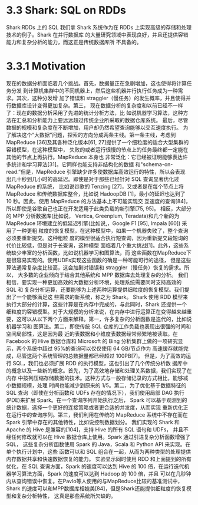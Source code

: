 # 3.3 Shark: SQL on RDDs

Shark:RDDs 上的 SQL
我们拿 Shark 系统作为在 RDDs 上实现高级的存储和处理技术的例子。Shark 在并行数据库
的大量研究领域中表现良好，并且还提供容错能力和复杂分析的能力，而这正是传统数据库所
不具备的。

# 3.3.1 Motivation

现在的数据分析面临着几个挑战。首先，数据量正在急剧增加，这也使得将计算任务分发
到计算机集群中的不同机器上，然后这些机器并行执行任务成为一种需求。其次，这种分发增
加了错误和 straggler（慢任务）的发生概率，并且使得并行数据库设计变得更加复杂。第三，
现在数据分析的复杂度和以前已经不一样了：现在的数据分析采用了先进的统计分析方法，比
如说机器学习算法，这种方法在汇总和分析能力上要远远超过传统企业所采取的数据仓库系统。
最后，尽管数据的规模和复杂度在不断增加，用户却仍然希望查询能够以交互速度执行。
为了解决这个“大数据”问题，探索的方向分成两条主线。第一条主线，考虑到 MapReduce 
[36]及其各种泛化版本[61, 27]提供了一个细粒度的适合大型集群的容错模型，在这种模型中，
失败的或者运行很慢的节点上的任务最终都一定能在其他的节点上再执行。MapReduce 本身也
非常泛化：它已经被证明能够表达许多统计和学习算法[31]。它同样也能支持非结构化的数据
和"schema-on-read.”但是，MapReduce 引擎缺少许多使数据库高效运行的特性，所以会表现
出几十秒到几小时的高延迟。即使是对于那些已经针对 SQL 查询显著优化过 MapReduce 的系统，
比如说谷歌的 Tenzing [27]，又或者是在每个节点上将 MapReduce 和传统数据库整合，比如说
HadoopDB [1]，最小的延迟也达到了 10 秒。因此，使用 MapReduce 的方法基本上不可能实现交
互速度的查询[84]，所以即使是谷歌自己也正在开发适用于此类负载的新引擎[75, 95]。
相反，大部分的 MPP 分析数据库(比如说， Vertica, Greenplum, Teradata)和几个新的为
MapReduce 环境建立的低延迟引擎(比如说,，Google F1 [95], Impala [60]) 采用了一种更粗
粒度的恢复模型，在这种模型中，如果一个机器失败了，整个查询必须要重新提交。这种粗粒
度的模型很适合执行短查询，因为重新提交段短询的代价比较低，但是对于长查询，这种模型
面临着几个重大挑战[1]。此外，这些系统缺少丰富的分析函数，比如说机器学习和图算法，而
这些函数在MapReduce下是很容易实现的。使用UDFs实现这些函数的确是一种可能可行的途径，
但是这些算法通常复杂度比较高，这会加剧对错误和 straggler（慢任务）恢复的需求。所以，
大多数的企业倾向于结合其他系统和 MPP 数据库去处理复杂的分析。
我们相信，要实现一种更加高效的大数据分析环境，处理系统需要同时支持高效的 SQL 和
复杂分析运算，还要能够为上述两种运算提供细粒度的恢复模型。我们提出了一个能够满足这
些需求的新系统，称之为 Shark。
Shark 使用 RDD 模型来执行大部分的计算，这些计算是在内存中完成的，与此同时，Shark
还提供一个细粒度的容错模型。对于大规模的分析来说，在内存中进行运算正在变得越来越重
要，这可以从以下两个方面来解释。第一，许多复杂的分析函数是迭代的，比如说机器学习和
图算法。第二，即使传统 SQL 仓库的工作负载也表现出很强的时间和空间局部性，这是因为最
近的表数据和小维度表数据经常频繁地被读取。在 Facebook 的 Hive 数据仓库和 Microsoft 的
Bing 分析集群上做的一项研究显示，两个系统中超过 95%的查询可以仅仅使用 64 GB/节点作为
高速缓存就能完成，尽管这两个系统管理的总数据量都已经超过 100PB[7]。
但是，为了高效的运行 SQL，我们也必须扩展 RDD 的执行模型，这也引出了几个传统分析数
据库中的概念以及一些新的概念。首先，为了高效地存储和处理关系数据，我们实现了在内存
中按列压缩存储数据的技术。这种方式与一般存储记录的方式相比，能够减小数据规模，处理
时间也能减少到原来的 1/5。第二，为了优化基于数据特征的 SQL 查询（即使在分析函数和 UDFs
存在的情况下），我们使用局部 DAG 执行(PDE)来扩展 Spark。在一个查询序列开始执行之后，
Spark 可以基于观测到的统计数据，选择一个更好的连接策略或者更合适的并发度，从而实现
重新优化正在运行中的查询序列。第三，我们利用在传统的 MapReduce 系统中不存在而在 Spark
引擎中存在的其他特性，比如说控制数据划分。
我们实现的 Shark 和 Apache 的 Hive 是兼容的[104]，支持 Hive 的所有 SQL 语句和 UDFs，
并且不经任何修改就可以在 Hive 数据仓库上使用。Spark 通过引进复杂分析函数增强了 SQL，
这些复杂分析函数使用 Spark 的 Java，Scala 和 Python API 来实现。在单个执行计划中，这些
函数可以和 SQL 组合在一起，从而为两种类型的处理提供内存数据共享和快速数据恢复的能力。
实验显示同时使用 RDD 和上面提到的所有优化，在 SQL 查询方面，Spark 的速度可以达到
Hive 的 100 倍，在运行迭代机器学习算法方面，Spark 的速度可以达到 Hadoop 的 100 倍，并且
可以在几秒钟内从查询错误中恢复。在Pavlo等人使用的与MapReduce比较的基准测试中，Shark
的速度可以和MPP数据库相媲美[84]，但是Shark还能提供细粒度的恢复模型和复杂分析特性，
这真是那些系统所欠缺的。






